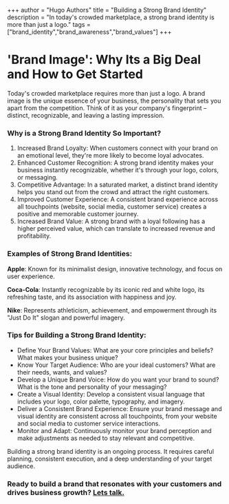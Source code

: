 +++
author = "Hugo Authors"
title = "Building a Strong Brand Identity"
description = "In today's crowded marketplace, a strong brand identity is more than just a logo."
tags = ["brand_identity","brand_awareness","brand_values"]
+++

# 'Brand Image': Why Its a Big Deal and How to Get Started
Today's crowded marketplace requires more than just a logo. A brand image is the unique essence of your business, the personality that sets you apart from the competition. Think of it as your company's fingerprint – distinct, recognizable, and leaving a lasting impression.

### Why is a Strong Brand Identity So Important?

1. Increased Brand Loyalty: When customers connect with your brand on an emotional level, they're more likely to become loyal advocates.
2. Enhanced Customer Recognition: A strong brand identity makes your business instantly recognizable, whether it's through your logo, colors, or messaging.
3. Competitive Advantage: In a saturated market, a distinct brand identity helps you stand out from the crowd and attract the right customers.
4. Improved Customer Experience: A consistent brand experience across all touchpoints (website, social media, customer service) creates a positive and memorable customer journey.
5. Increased Brand Value: A strong brand with a loyal following has a higher perceived value, which can translate to increased revenue and profitability.

### Examples of Strong Brand Identities:

**Apple**: Known for its minimalist design, innovative technology, and focus on user experience.

**Coca-Cola**: Instantly recognizable by its iconic red and white logo, its refreshing taste, and its association with happiness and joy.

**Nike**: Represents athleticism, achievement, and empowerment through its "Just Do It" slogan and powerful imagery.

### Tips for Building a Strong Brand Identity:

* Define Your Brand Values: What are your core principles and beliefs? What makes your business unique?
* Know Your Target Audience: Who are your ideal customers? What are their needs, wants, and values?
* Develop a Unique Brand Voice: How do you want your brand to sound? What is the tone and personality of your messaging?
* Create a Visual Identity: Develop a consistent visual language that includes your logo, color palette, typography, and imagery.
* Deliver a Consistent Brand Experience: Ensure your brand message and visual identity are consistent across all touchpoints, from your website and social media to customer service interactions.
* Monitor and Adapt: Continuously monitor your brand perception and make adjustments as needed to stay relevant and competitive.

Building a strong brand identity is an ongoing process. It requires careful planning, consistent execution, and a deep understanding of your target audience.

### Ready to build a brand that resonates with your customers and drives business growth? [Lets talk.](/contact)